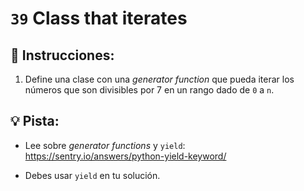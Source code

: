 # `39` Class that iterates

## 📝 Instrucciones:

1. Define una clase con una *generator function* que pueda iterar los números que son divisibles por 7 en un rango dado de `0` a `n`.

## 💡 Pista:

+ Lee sobre *generator functions* y `yield`: https://sentry.io/answers/python-yield-keyword/

+ Debes usar `yield` en tu solución.
